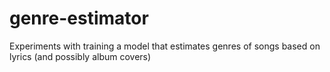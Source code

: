 # genre-estimator
Experiments with training a model that estimates genres of songs based on lyrics (and possibly album covers)
